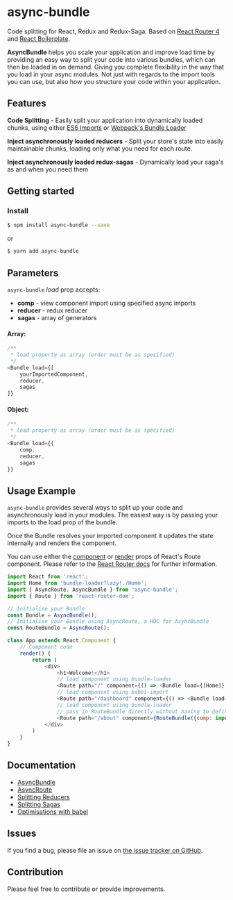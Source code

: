 # async-bundle

Code splitting for React, Redux and Redux-Saga.
Based on [React Router 4](https://reacttraining.com/react-router/web/guides/code-splitting) and [React Boilerplate](https://reacttraining.com/react-router/web/guides/code-splitting).

**AsyncBundle** helps you scale your application and improve load time by providing an easy way to split your code into various bundles, which can then be loaded in on demand. Giving you complete flexibility in the way that you load in your async modules. Not just with regards to the import tools you can use, but also how you structure your code within your application.

## Features

**Code Splitting** -
Easily split your application into dynamically loaded chunks, using either [ES6 Imports](https://github.com/airbnb/babel-plugin-dynamic-import-node) or [Webpack's Bundle Loader](https://github.com/webpack-contrib/bundle-loader)

**Inject asynchronously loaded reducers** -
Split your store's state into easily maintainable chunks, loading only what you need for each route.

**Inject asynchronously loaded redux-sagas** -
Dynamically load your saga's as and when you need them

## Getting started

<a name="install"></a>
### Install

```sh
$ npm install async-bundle --save
```
or

```sh
$ yarn add async-bundle
```
<a name="async-bundle"></a>
## Parameters
`async-bundle` *load* prop accepts:
 - **comp** - view component import using specified async imports
 - **reducer** - redux reducer
 - **sagas** - array of generators

#### Array:

```js
/**
 * load property as array (order must be as specified)
 */
<Bundle load={[
    yourImportedComponent,
    reducer,
    sagas
]}
```
#### Object:

```js
/**
 * load property as array (order must be as specified)
 */
<Bundle load={{
    comp,
    reducer,
    sagas
}}
```

<a name="quickStart"></a>
## Usage Example

`async-bundle` provides several ways to split up your code and asynchronously load in your modules. The easiest way is by passing your imports to the load prop of the bundle.

Once the Bundle resolves your imported component it updates the state internally and renders the component.

You can use either the [component](https://reacttraining.com/react-router/web/api/Route/component) or [render](https://reacttraining.com/react-router/web/api/Route/render-func) props of React's Route component. Please refer to the [React Router docs](https://reacttraining.com/react-router/web/api/Route/component) for further information.

```js
import React from 'react';
import Home from 'bundle-loader?lazy!./Home';
import { AsyncRoute, AsyncBundle } from 'async-bundle';
import { Route } from 'react-router-dom';

// Initialise your Bundle
const Bundle = AsyncBundle();
// Initialise your Bundle using AsyncRoute, a HOC for AsyncBundle
const RouteBundle = AsyncRoute();

class App extends React.Component {
    // Component code
    render() {
        return (
            <div>
                <h1>Welcome!</h1>
                // load component using bundle-loader
                <Route path="/" component={() => <Bundle load={[Home]} />} />
                // load component using babel-import
                <Route path="/dashboard" component={() => <Bundle load={[import('./Dashboard')]} />} />
                // load component using bundle-loader
                // pass in RouteBundle directly without having to define a function
                <Route path="/about" component={RouteBundle({comp: import('./Dashboard')})} />
            </div>
        )
    }
}
```

## Documentation
- [AsyncBundle](https://github.com/theboyWhoCriedWoolf/async-bundle/blob/master/docs/asyncBundle.md)
- [AsyncRoute](https://github.com/theboyWhoCriedWoolf/async-bundle/blob/master/docs/asyncRoute.md)
- [Splitting Reducers](https://github.com/theboyWhoCriedWoolf/async-bundle/blob/master/docs/redux.md)
- [Splitting Sagas](https://github.com/theboyWhoCriedWoolf/async-bundle/blob/master/docs/sagas.md)
- [Optimisations with babel](https://github.com/theboyWhoCriedWoolf/async-bundle/blob/master/docs/optimise.md)


## Issues

If you find a bug, please file an issue on [the issue tracker on GitHub](https://github.com/theboyWhoCriedWoolf/async-bundle/issues).

## Contribution
Please feel free to contribute or provide improvements.
